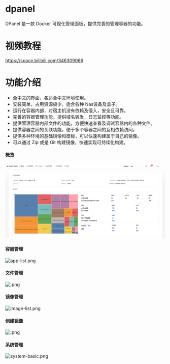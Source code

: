 # dpanel

DPanel 是一款 Docker 可视化管理面板，提供完善的管理容器的功能。

# 视频教程

https://space.bilibili.com/346309066

# 功能介绍

- 全中文的界面，各适合中文环境使用。
- 安装简单，占用资源极少。适合各种 Nas设备及盒子。
- 运行在容器内部，对宿主机没有依赖及侵入，安全且可靠。
- 完善的容器管理功能，提供域名转发，日志监控等功能。
- 提供管理容器内部文件的功能，方便快速查看及调试容器内的各种文件。
- 提供容器之间的关联功能，便于多个容器之间的互相依赖访问。
- 提供多种环境的基础镜像和模板，可以快速构建属于自己的镜像。
- 可以通过 Zip 或是 Git 构建镜像，快速实现可持续化构建。

#### 概览
![home.png](storage/image/home.png)
#### 容器管理
![app-list.png](https://s2.loli.net/2024/05/25/P1RTvFtiwYOB6Hn.png)
#### 文件管理
![.png](https://s2.loli.net/2024/07/30/ADTzv1bwlRoSUJd.png)
#### 镜像管理
![image-list.png](https://s2.loli.net/2024/05/25/Du3HgGmdXb5qiap.png)
#### 创建镜像
![.png](https://s2.loli.net/2024/07/30/YfQONk16T8FdxDV.png)
#### 系统管理
![system-basic.png](https://s2.loli.net/2024/05/25/P8N23wqaKlFAfy4.png)
